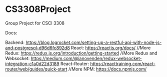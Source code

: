# CS3308Project
Group Project for CSCI 3308

Docs:

  Backend:
    https://blog.logrocket.com/setting-up-a-restful-api-with-node-js-and-postgresql-d96d6fc892d8
  React:
    https://reactjs.org/docs/
    //More
  Redux:
    https://redux.js.org/introduction/getting-started
    //More
    Redux and Websocket:
      https://medium.com/@ianovenden/redux-websocket-integration-c1a0d22d3189
  React-Router:
    https://reacttraining.com/react-router/web/guides/quick-start
    //More
  NPM:
    https://docs.npmjs.com/
